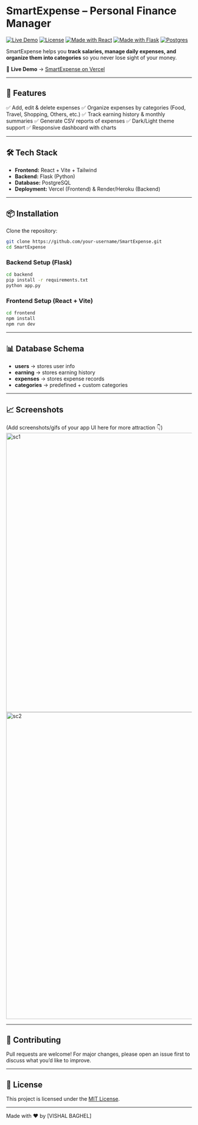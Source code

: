# SmartExpense – Personal Finance Manager

[![Live Demo](https://img.shields.io/badge/demo-online-green?style=for-the-badge)](https://smart-expense-beta.vercel.app/)
[![License](https://img.shields.io/badge/license-MIT-blue?style=for-the-badge)](./LICENSE)
[![Made with React](https://img.shields.io/badge/Frontend-React-blue?style=for-the-badge\&logo=react)]()
[![Made with Flask](https://img.shields.io/badge/Backend-Flask-black?style=for-the-badge\&logo=flask)]()
[![Postgres](https://img.shields.io/badge/Database-PostgreSQL-336791?style=for-the-badge\&logo=postgresql)]()

SmartExpense helps you **track salaries, manage daily expenses, and organize them into categories** so you never lose sight of your money.

🔗 **Live Demo** → [SmartExpense on Vercel](https://smart-expense-beta.vercel.app/)

---

## 🚀 Features

✅ Add, edit & delete expenses
✅ Organize expenses by categories (Food, Travel, Shopping, Others, etc.)
✅ Track earning history & monthly summaries
✅ Generate CSV reports of expenses
✅ Dark/Light theme support
✅ Responsive dashboard with charts

---

## 🛠 Tech Stack

* **Frontend:** React + Vite + Tailwind
* **Backend:** Flask (Python)
* **Database:** PostgreSQL
* **Deployment:** Vercel (Frontend) & Render/Heroku (Backend)

---

## 📦 Installation

Clone the repository:

```bash
git clone https://github.com/your-username/SmartExpense.git
cd SmartExpense
```

### Backend Setup (Flask)

```bash
cd backend
pip install -r requirements.txt
python app.py
```

### Frontend Setup (React + Vite)

```bash
cd frontend
npm install
npm run dev
```

---

## 📊 Database Schema

* **users** → stores user info
* **earning** → stores earning history
* **expenses** → stores expense records
* **categories** → predefined + custom categories

---

## 📈 Screenshots

(Add screenshots/gifs of your app UI here for more attraction 👇)
<img width="1830" height="755" alt="sc1" src="https://github.com/user-attachments/assets/db082e24-27fc-4c8a-a6f1-85d2236b0ec3" />
<img width="1499" height="830" alt="sc2" src="https://github.com/user-attachments/assets/e1129a41-05b8-4a8e-abe8-21d6154c127e" />

---

## 🤝 Contributing

Pull requests are welcome! For major changes, please open an issue first to discuss what you’d like to improve.

---

## 📄 License

This project is licensed under the [MIT License](./LICENSE).

---

Made with ❤️ by [VISHAL BAGHEL]
